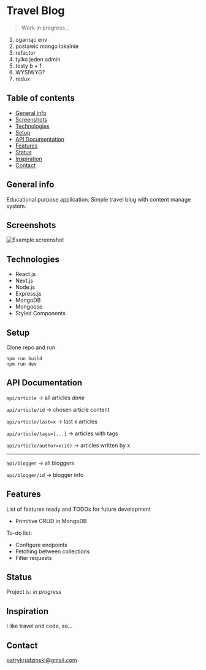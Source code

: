 # Travel Blog
> Work in progress... 

1. ogarnąc env
1. postawic mongo lokalnie
1. refactor
1. tylko jeden admin
1. testy b + f
1. WYSIWYG?
1. redux

## Table of contents
* [General info](#general-info)
* [Screenshots](#screenshots)
* [Technologies](#technologies)
* [Setup](#setup)
* [API Documentation](APIDocumentation)
* [Features](#features)
* [Status](#status)
* [Inspiration](#inspiration)
* [Contact](#contact)

## General info
Educational purpose application. Simple travel blog with content manage system.


## Screenshots
![Example screenshot](./img/screenshot.png)

## Technologies
* React.js
* Next.js
* Node.js
* Express.js
* MongoDB
* Mongoose
* Styled Components

## Setup
Clone repo and run
```
npm run build
npm run dev 
```

## API Documentation
`api/article` -> all articles _done_

`api/article/id` -> chosen article content

`api/article/last=x` -> last x articles

`api/article/tags=[...]` -> articles with tags

`api/article/author=x(id)` -> articles written by x

-------------------

`api/blogger` -> all bloggers

`api/blogger/id` -> blogger info

## Features
List of features ready and TODOs for future development
* Primitive CRUD in MongoDB

To-do list:
* Configure endpoints
* Fetching between collections
* Filter requests

## Status
Project is: _in progress_

## Inspiration
I like travel and code, so...

## Contact
[patrykrudzinski@gmail.com](patrykrudzinski@gmail.com)
